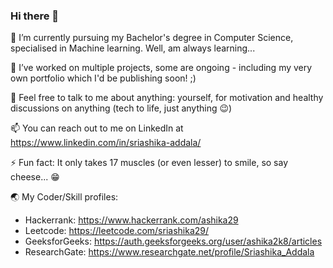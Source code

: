 ### Hi there 👋

🌱 I’m currently pursuing my Bachelor's degree in Computer Science, specialised in Machine learning. Well, am always learning...

🔭 I’ve worked on multiple projects, some are ongoing - including my very own portfolio which I'd be publishing soon! ;)

💬 Feel free to talk to me about anything: yourself, for motivation and healthy discussions on anything (tech to life, just anything 😉)

📫 You can reach out to me on LinkedIn at https://www.linkedin.com/in/sriashika-addala/

⚡ Fun fact: It only takes 17 muscles (or even lesser) to smile, so say cheese... 😁

🌏 My Coder/Skill profiles:
- Hackerrank: https://www.hackerrank.com/ashika29
- Leetcode: https://leetcode.com/sriashika29/
- GeeksforGeeks: https://auth.geeksforgeeks.org/user/ashika2k8/articles
- ResearchGate: https://www.researchgate.net/profile/Sriashika_Addala

